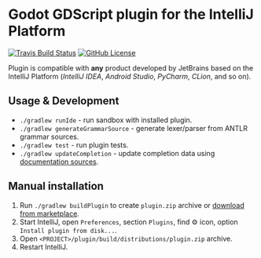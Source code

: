# Godot GDScript plugin for the IntelliJ Platform

[![Travis Build Status][travis-build-badge]][travis-build-link]
[![GitHub License][github-license-badge]][github-license-link]

Plugin is compatible with **any** product developed by JetBrains based on the IntelliJ Platform (*IntelliJ IDEA*, *Android Studio*, *PyCharm*, *CLion*, and so on).

## Usage & Development

* `./gradlew runIde` - run sandbox with installed plugin.
* `./gradlew generateGrammarSource` - generate lexer/parser from ANTLR grammar sources.
* `./gradlew test` - run plugin tests.
* `./gradlew updateCompletion` - update completion data using [documentation sources](https://github.com/godotengine/godot/tree/master/doc/classes).

## Manual installation

1. Run `./gradlew buildPlugin` to create `plugin.zip` archive or [download from marketplace](https://plugins.jetbrains.com/plugin/13107).
2. Start IntelliJ, open `Preferences`, section `Plugins`, find :gear: icon, option `Install plugin from disk...`.
4. Open `<PROJECT>/plugin/build/distributions/plugin.zip` archive.
3. Restart IntelliJ.

[travis-build-badge]: https://travis-ci.org/exigow/intellij-gdscript.svg?branch=master
[travis-build-link]: https://travis-ci.org/exigow/intellij-gdscript?branch=master
[github-license-badge]: https://img.shields.io/github/license/exigow/intellij-gdscript?branch=master
[github-license-link]: https://github.com/exigow/intellij-gdscript/blob/master/license
